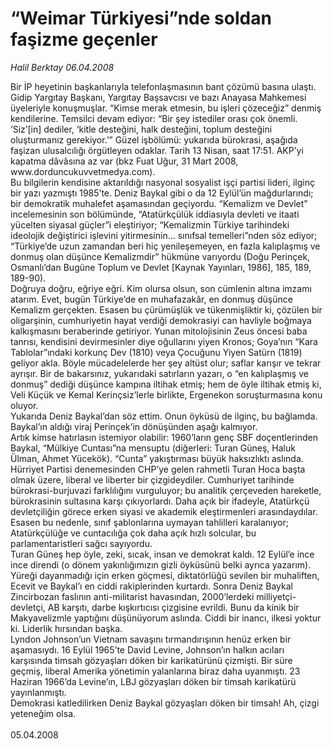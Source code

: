 # “Weimar Türkiyesi”nde soldan faşizme geçenler

*Halil Berktay 06.04.2008*

<div class="taraf_structure_2col_1zq">
<div class="margen_n">



 <p>Bir İP heyetinin başkanlarıyla telefonlaşmasının bant çözümü basına ulaştı. Gidip Yargıtay Başkanı, Yargıtay Başsavcısı ve bazı Anayasa Mahkemesi üyeleriyle konuşmuşlar. “Kimse merak etmesin, bu işleri çözeceğiz” denmiş kendilerine. Temsilci devam ediyor: “Bir şey istediler orası çok önemli. ‘Siz’[in] dediler, ‘kitle desteğini, halk desteğini, toplum desteğini oluşturmanız gerekiyor.’” Güzel işbölümü: yukarıda bürokrasi, aşağıda faşizan ulusalcılığı örgütleyen odaklar. Tarih 13 Nisan, saat 17:51. AKP’yi kapatma dâvâsına az var (bkz Fuat Uğur, 31 Mart 2008, www.dorduncukuvvetmedya.com). <br/>
Bu bilgilerin kendisine aktarıldığı nasyonal sosyalist işçi partisi lideri, ilginç bir yazı yazmıştı 1985’te. Deniz Baykal gibi o da 12 Eylül’ün mağdurlarındı; bir demokratik muhalefet aşamasından geçiyordu. “Kemalizm ve Devlet” incelemesinin son bölümünde, “Atatürkçülük iddiasıyla devleti ve itaati yücelten siyasal güçler”i eleştiriyor; “Kemalizmin Türkiye tarihindeki ideolojik değiştirici işlevini yitirmesinin... sınıfsal temelleri”nden söz ediyor; “Türkiye’de uzun zamandan beri hiç yenileşemeyen, en fazla kalıplaşmış ve donmuş olan düşünce Kemalizmdir” hükmüne varıyordu (Doğu Perinçek, Osmanlı’dan Bugüne Toplum ve Devlet [Kaynak Yayınları, 1986], 185, 189, 189-90). <br/>
Doğruya doğru, eğriye eğri. Kim olursa olsun, son cümlenin altına imzamı atarım. Evet, bugün Türkiye’de en muhafazakâr, en donmuş düşünce Kemalizm gerçekten. Esasen bu çürümüşlük ve tükenmişliktir ki, çözülen bir oligarşinin, cumhuriyetin hayat verdiği demokrasiyi can havliyle boğmaya kalkışmasını beraberinde getiriyor. Yunan mitolojisinin Zeus öncesi baba tanrısı, kendisini devirmesinler diye oğullarını yiyen Kronos; Goya’nın “Kara Tablolar”ındaki korkunç Dev (1810) veya Çocuğunu Yiyen Satürn (1819) geliyor akla. Böyle mücadelelerde her şey altüst olur; saflar karışır ve tekrar ayrışır. Bir de bakarsınız, yukarıdaki satırların yazarı, o “en kalıplaşmış ve donmuş” dediği düşünce kampına iltihak etmiş; hem de öyle iltihak etmiş ki, Veli Küçük ve Kemal Kerinçsiz’lerle birlikte, Ergenekon soruşturmasına konu oluyor.<br/>
Yukarıda Deniz Baykal’dan söz ettim. Onun öyküsü de ilginç, bu bağlamda. Baykal’ın aldığı viraj Perinçek’in dönüşünden aşağı kalmıyor. <br/>
Artık kimse hatırlasın istemiyor olabilir: 1960’ların genç SBF doçentlerinden Baykal, “Mülkiye Cuntası”na mensuptu (diğerleri: Turan Güneş, Haluk Ülman, Ahmet Yücekök). “Cunta” yakıştırması büyük haksızlıktı aslında. Hürriyet Partisi denemesinden CHP’ye gelen rahmetli Turan Hoca başta olmak üzere, liberal ve liberter bir çizgideydiler. Cumhuriyet tarihinde bürokrasi-burjuvazi farklılığını vurguluyor; bu analitik çerçeveden hareketle, bürokrasinin sultasına karşı çıkıyorlardı. Daha açık bir ifadeyle, Atatürkçü devletçiliğin görece erken siyasi ve akademik eleştirmenleri arasındaydılar. Esasen bu nedenle, sınıf şablonlarına uymayan tahlilleri karalanıyor; Atatürkçülüğe ve cuntacılığa çok daha açık hızlı solcular, bu parlamentaristleri sağcı sayıyordu.<br/>
Turan Güneş hep öyle, zeki, sıcak, insan ve demokrat kaldı. 12 Eylül’e ince ince direndi (o dönem yakınlığımızın gizli öyküsünü belki ayrıca yazarım). Yüreği dayanmadığı için erken göçmesi, diktatörlüğü sevilen bir muhaliften, Ecevit ve Baykal’ı en ciddi rakiplerinden kurtardı. Sonra Deniz Baykal Zincirbozan faslının anti-militarist havasından, 2000’lerdeki milliyetçi-devletçi, AB karşıtı, darbe kışkırtıcısı çizgisine evrildi. Bunu da kinik bir Makyavelizmle yaptığını düşünüyorum aslında. Ciddi bir inancı, ilkesi yoktur ki. Liderlik hırsından başka. <br/>
Lyndon Johnson’un Vietnam savaşını tırmandırışının henüz erken bir aşamasıydı. 16 Eylül 1965’te David Levine, Johnson’ın halkın acıları karşısında timsah gözyaşları döken bir karikatürünü çizmişti. Bir süre geçmiş, liberal Amerika yönetimin yalanlarına biraz daha uyanmıştı. 23 Haziran 1966’da Levine’ın, LBJ gözyaşları döken bir timsah karikatürü yayınlanmıştı.<br/>
Demokrasi katledilirken Deniz Baykal gözyaşları döken bir timsah! Ah, çizgi yeteneğim olsa. <br/>
<br/>
05.04.2008</p>
<br/>
<br/>
<br/>



<br/>


<div id="taraf_not">
</div>

</div>


</div>
